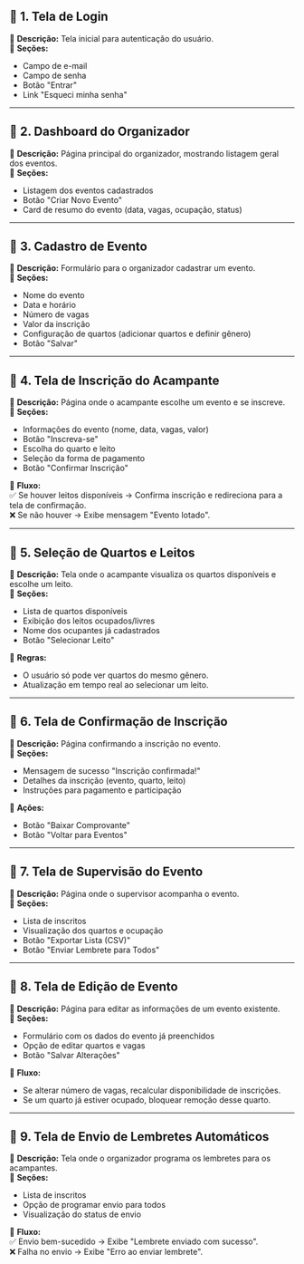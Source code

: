 ## **📍 1. Tela de Login**
🔹 **Descrição:** Tela inicial para autenticação do usuário.  
🔹 **Seções:**  
- Campo de e-mail  
- Campo de senha  
- Botão "Entrar"  
- Link "Esqueci minha senha"  

---

## **📍 2. Dashboard do Organizador**  
🔹 **Descrição:** Página principal do organizador, mostrando listagem geral dos eventos.  
🔹 **Seções:**  
- Listagem dos eventos cadastrados  
- Botão "Criar Novo Evento"  
- Card de resumo do evento (data, vagas, ocupação, status)  

---

## **📍 3. Cadastro de Evento**  
🔹 **Descrição:** Formulário para o organizador cadastrar um evento.  
🔹 **Seções:**  
- Nome do evento  
- Data e horário  
- Número de vagas  
- Valor da inscrição  
- Configuração de quartos (adicionar quartos e definir gênero)  
- Botão "Salvar"   

---

## **📍 4. Tela de Inscrição do Acampante**  
🔹 **Descrição:** Página onde o acampante escolhe um evento e se inscreve.  
🔹 **Seções:**  
- Informações do evento (nome, data, vagas, valor)  
- Botão "Inscreva-se"  
- Escolha do quarto e leito  
- Seleção da forma de pagamento  
- Botão "Confirmar Inscrição"  

🔹 **Fluxo:**  
✅ Se houver leitos disponíveis → Confirma inscrição e redireciona para a tela de confirmação.  
❌ Se não houver → Exibe mensagem "Evento lotado".  

---

## **📍 5. Seleção de Quartos e Leitos**  
🔹 **Descrição:** Tela onde o acampante visualiza os quartos disponíveis e escolhe um leito.  
🔹 **Seções:**  
- Lista de quartos disponíveis  
- Exibição dos leitos ocupados/livres  
- Nome dos ocupantes já cadastrados  
- Botão "Selecionar Leito"  

🔹 **Regras:**  
- O usuário só pode ver quartos do mesmo gênero.  
- Atualização em tempo real ao selecionar um leito.  

---

## **📍 6. Tela de Confirmação de Inscrição**  
🔹 **Descrição:** Página confirmando a inscrição no evento.  
🔹 **Seções:**  
- Mensagem de sucesso "Inscrição confirmada!"  
- Detalhes da inscrição (evento, quarto, leito)  
- Instruções para pagamento e participação  

🔹 **Ações:**  
- Botão "Baixar Comprovante"  
- Botão "Voltar para Eventos"  

---

## **📍 7. Tela de Supervisão do Evento**  
🔹 **Descrição:** Página onde o supervisor acompanha o evento.  
🔹 **Seções:**  
- Lista de inscritos  
- Visualização dos quartos e ocupação  
- Botão "Exportar Lista (CSV)"  
- Botão "Enviar Lembrete para Todos"  

---

## **📍 8. Tela de Edição de Evento**  
🔹 **Descrição:** Página para editar as informações de um evento existente.  
🔹 **Seções:**  
- Formulário com os dados do evento já preenchidos  
- Opção de editar quartos e vagas  
- Botão "Salvar Alterações"  

🔹 **Fluxo:**  
- Se alterar número de vagas, recalcular disponibilidade de inscrições.  
- Se um quarto já estiver ocupado, bloquear remoção desse quarto.  

---

## **📍 9. Tela de Envio de Lembretes Automáticos**  
🔹 **Descrição:** Tela onde o organizador programa os lembretes para os acampantes.  
🔹 **Seções:**  
- Lista de inscritos  
- Opção de programar envio para todos  
- Visualização do status de envio  

🔹 **Fluxo:**  
✅ Envio bem-sucedido → Exibe "Lembrete enviado com sucesso".  
❌ Falha no envio → Exibe "Erro ao enviar lembrete".  